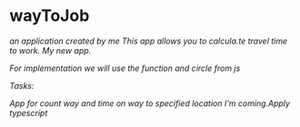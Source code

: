 # wayToJob
<i>an application created by me</i>
<i>This app allows you to calcula.te travel time to work. 
My new app.

For implementation we will use the function and circle from js

Tasks:

App for count way and time on way to specified location
I'm coming.Apply typescript
